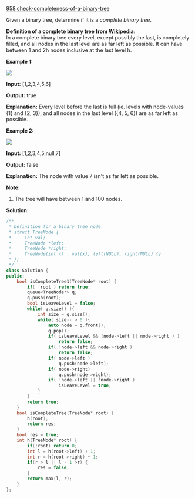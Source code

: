 [958.check-completeness-of-a-binary-tree](https://leetcode.com/problems/check-completeness-of-a-binary-tree/)  

Given a binary tree, determine if it is a _complete binary tree_.

**Definition of a complete binary tree from [Wikipedia](http://en.wikipedia.org/wiki/Binary_tree#Types_of_binary_trees):**  
In a complete binary tree every level, except possibly the last, is completely filled, and all nodes in the last level are as far left as possible. It can have between 1 and 2h nodes inclusive at the last level h.

**Example 1:**

**![](https://assets.leetcode.com/uploads/2018/12/15/complete-binary-tree-1.png)**

  
**Input:** \[1,2,3,4,5,6\]
  
**Output:** true
  
**Explanation:** Every level before the last is full (ie. levels with node-values {1} and {2, 3}), and all nodes in the last level ({4, 5, 6}) are as far left as possible.
  

**Example 2:**

**![](https://assets.leetcode.com/uploads/2018/12/15/complete-binary-tree-2.png)**

  
**Input:** \[1,2,3,4,5,null,7\]
  
**Output:** false
  
**Explanation:** The node with value 7 isn't as far left as possible. 

**Note:**

1.  The tree will have between 1 and 100 nodes.  



**Solution:**  

```cpp
/**
 * Definition for a binary tree node.
 * struct TreeNode {
 *     int val;
 *     TreeNode *left;
 *     TreeNode *right;
 *     TreeNode(int x) : val(x), left(NULL), right(NULL) {}
 * };
 */
class Solution {
public:
    bool isCompleteTree1(TreeNode* root) {
        if( !root ) return true;
        queue<TreeNode*> q;
        q.push(root);
        bool isLeaveLevel = false;
        while( q.size() ){
            int size = q.size();
            while( size-- > 0 ){
                auto node = q.front();
                q.pop();
                if( isLeaveLevel && (node->left || node->right ) )
                    return false;
                if( !node->left && node->right )
                    return false;
                if( node->left )
                    q.push(node->left);
                if( node->right)
                    q.push(node->right);
                if( !node->left || !node->right )
                    isLeaveLevel = true;
            }
        }
        return true;
    }
    bool isCompleteTree(TreeNode* root) {
        h(root);
        return res;
    }
    bool res = true;
    int h(TreeNode* root) {
        if(!root) return 0;
        int l = h(root->left) + 1;
        int r = h(root->right) + 1;
        if(r > l || l - 1 >r) {
            res = false;
        }
        return max(l, r);
    }
};
```
      